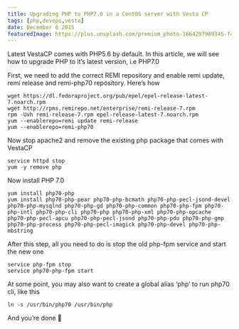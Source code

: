```yaml
---
title: Upgrading PHP to PHP7.0 in a CentOS server with Vesta CP
tags: [php,devops,vesta]
date: December 6 2015
featuredImage: https://plus.unsplash.com/premium_photo-1664297989345-f4ff2063b212?q=80&w=3798&auto=format&fit=crop&ixlib=rb-4.0.3&ixid=M3wxMjA3fDB8MHxwaG90by1wYWdlfHx8fGVufDB8fHx8fA%3D%3D
---
```


Latest VestaCP comes with PHP5.6 by default. In this article, we will see how to upgrade PHP to it’s latest version, i.e PHP7.0

First, we need to add the correct REMI repository and enable remi update, remi release and remi-php70 repository. Here’s how

```shell
wget https://dl.fedoraproject.org/pub/epel/epel-release-latest-7.noarch.rpm
wget http://rpms.remirepo.net/enterprise/remi-release-7.rpm
rpm -Uvh remi-release-7.rpm epel-release-latest-7.noarch.rpm
yum --enablerepo=remi update remi-release
yum --enablerepo=remi-php70
```

Now stop apache2 and remove the existing php package that comes with VestaCP

```shell
service httpd stop
yum -y remove php
```

Now install PHP 7.0

```shell
yum install php70-php
yum install php70-php-pear php70-php-bcmath php70-php-pecl-jsond-devel php70-php-mysqlnd php70-php-gd php70-php-common php70-php-fpm php70-php-intl php70-php-cli php70-php php70-php-xml php70-php-opcache php70-php-pecl-apcu php70-php-pecl-jsond php70-php-pdo php70-php-gmp php70-php-process php70-php-pecl-imagick php70-php-devel php70-php-mbstring
```

After this step, all you need to do is stop the old php-fpm service and start the new one

```shell
service php-fpm stop
service php70-php-fpm start
```

At some point, you may also want to create a global alias ‘php’ to run php70 cli, like this

```shell
ln -s /usr/bin/php70 /usr/bin/php
```

And you’re done 🙂